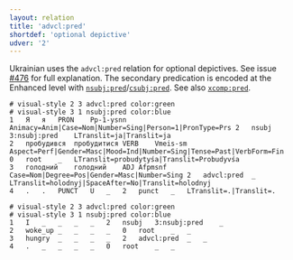 ```yaml
---
layout: relation
title: 'advcl:pred'
shortdef: 'optional depictive'
udver: '2'
---
```


Ukrainian uses the `advcl:pred` relation for optional depictives. See issue [#476](https://github.com/UniversalDependencies/docs/issues/476) for full explanation. The secondary predication is encoded at the Enhanced level with [`nsubj:pred`](nsubj-pred.html)/[`csubj:pred`](csubj-pred.html). See also [`xcomp:pred`](xcomp-pred.html).

~~~ conllu
# visual-style 2 3 advcl:pred color:green
# visual-style 3 1 nsubj:pred color:blue
1	Я	я	PRON	Pp-1-ysnn	Animacy=Anim|Case=Nom|Number=Sing|Person=1|PronType=Prs	2	nsubj	3:nsubj:pred	LTranslit=ja|Translit=ja
2	пробудився	пробудитися	VERB	Vmeis-sm	Aspect=Perf|Gender=Masc|Mood=Ind|Number=Sing|Tense=Past|VerbForm=Fin	0	root	_	LTranslit=probudytyśа|Translit=Probudyvśа
3	голодний	голодний	ADJ	Afpmsnf	Case=Nom|Degree=Pos|Gender=Masc|Number=Sing	2	advcl:pred	_	LTranslit=holodnyj|SpaceAfter=No|Translit=holodnyj
4	.	.	PUNCT	U	_	2	punct	_	LTranslit=.|Translit=.

# visual-style 2 3 advcl:pred color:green
# visual-style 3 1 nsubj:pred color:blue
1	I	_	_	_	_	2	nsubj	3:nsubj:pred	_
2	woke_up	_	_	_	_	0	root	_	_
3	hungry	_	_	_	_	2	advcl:pred	_	_
4	.	_	_	_	_	0	root	_	_

~~~
<!-- Interlanguage links updated So kvě 14 19:02:53 CEST 2022 -->
